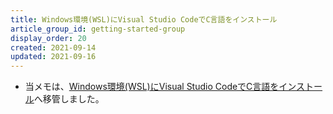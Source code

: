 ```yaml
---
title: Windows環境(WSL)にVisual Studio CodeでC言語をインストール
article_group_id: getting-started-group
display_order: 20
created: 2021-09-14
updated: 2021-09-16
---
```

- 当メモは、[Windows環境(WSL)にVisual Studio CodeでC言語をインストール](https://thinktwice.tech/it/c/install_c_in_windows_wsl_with_visual_studio_code/)へ移管しました。

